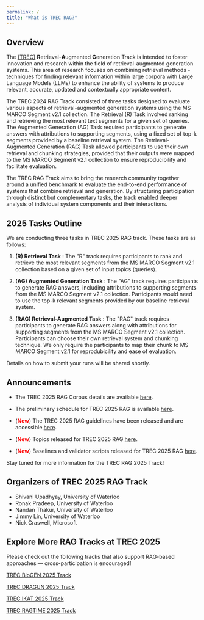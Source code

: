 ```yaml
---
permalink: /
title: "What is TREC RAG?"
---
```


## Overview

The [(TREC)](https://trec.nist.gov/) **R**etrieval-**A**ugmented **G**eneration Track is intended to foster innovation and research within the field of retrieval-augmented generation systems. This area of research focuses on combining retrieval methods - techniques for finding relevant information within large corpora with Large Language Models (LLMs) to enhance the ability of systems to produce relevant, accurate, updated and contextually appropriate content.

The TREC 2024 RAG Track consisted of three tasks designed to evaluate various aspects of retrieval-augmented generation systems using the MS MARCO Segment v2.1 collection. The Retrieval (R) Task involved ranking and retrieving the most relevant text segments for a given set of queries. The Augmented Generation (AG) Task required participants to generate answers with attributions to supporting segments, using a fixed set of top-k segments provided by a baseline retrieval system. The Retrieval-Augmented Generation (RAG) Task allowed participants to use their own retrieval and chunking strategies, provided that their outputs were mapped to the MS MARCO Segment v2.1 collection to ensure reproducibility and facilitate evaluation.

The TREC RAG Track aims to bring the research community together around a unified benchmark to evaluate the end-to-end performance of systems that combine retrieval and generation. By structuring participation through distinct but complementary tasks, the track enabled deeper analysis of individual system components and their interactions.

## 2025 Tasks Outline

We are conducting three tasks in TREC 2025 RAG track. These tasks are as follows:

1. **(R) Retrieval Task** : The "R" track requires participants to rank and retrieve the most relevant segments from the MS MARCO Segment v2.1 collection based on a given set of input topics (queries).

2. **(AG) Augmented Generation Task** : The "AG" track requires participants to generate RAG answers, including attributions to supporting segments from the MS MARCO Segment v2.1 collection. Participants would need to use the top-k relevant segments provided by our baseline retrieval system.

3. **(RAG) Retrieval-Augmented Task** : The "RAG" track requires participants to generate RAG answers along with attributions for supporting segments from the MS MARCO Segment v2.1 collection. Participants can choose their own retrieval system and chunking technique. We only require the participants to map their chunk to MS MARCO Segment v2.1 for reprodubicility and ease of evaluation.

Details on how to submit your runs will be shared shortly.

## Announcements

* The TREC 2025 RAG Corpus details are available [here](https://trec-rag.github.io/annoucements/2025-rag25-corpus/).

* The preliminary schedule for TREC 2025 RAG is available [here](https://trec-rag.github.io/annoucements/2025-timeline/).

* (<span style="color: red; font-weight: bold;">New</span>) The TREC 2025 RAG guidelines have been released and are accessible [here](https://trec-rag.github.io/annoucements/2025-track-guidelines/).

* (<span style="color: red; font-weight: bold;">New</span>) Topics released for TREC 2025 RAG [here](https://trec-rag.github.io/annoucements/2025-topics-released/).

* (<span style="color: red; font-weight: bold;">New</span>) Baselines and validator scripts released for TREC 2025 RAG [here](https://trec-rag.github.io/annoucements/2025-baselines/).


Stay tuned for more information for the TREC RAG 2025 Track!

## Organizers of TREC 2025 RAG Track

- Shivani Upadhyay, University of Waterloo
- Ronak Pradeep, University of Waterloo
- Nandan Thakur, University of Waterloo
- Jimmy Lin, University of Waterloo
- Nick Craswell, Microsoft

## Explore More RAG Tracks at TREC 2025

Please check out the following tracks that also support RAG-based approaches — cross-participation is encouraged!


[TREC BioGEN 2025 Track](https://trec-biogen.github.io/docs/)

[TREC DRAGUN 2025 Track](https://trec-dragun.github.io/)

[TREC IKAT 2025 Track](https://www.trecikat.com)

[TREC RAGTIME 2025 Track](https://trec-ragtime.github.io/)